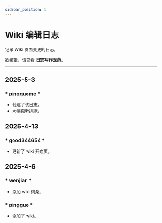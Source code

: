 ```yaml
---
sidebar_position: 1
---
```


# Wiki 编辑日志
记录 Wiki 页面变更的日志。

欲编辑，请查看 **日志写作规范**。

___

## 2025-5-3
### * pingguomc *
* 创建了该日志。
* 大幅更新排版。


## 2025-4-13
### * good344654 *
* 更新了 wiki 开始页。


## 2025-4-6
### * wenjian *
* 添加 wiki 词条。

### * pingguo *
* 添加了 wiki。
